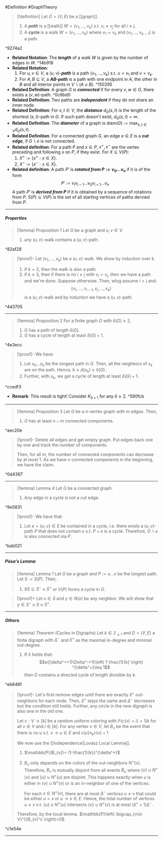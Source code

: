 #Definition #GraphTheory 

> [!definition]
> Let $G=(V,E)$ be a [[graph]].
> 1. A ***path*** is a [[walk]] $W=(v_{1},\dots,v_{k})$ s.t. $v_{i}\neq v_{j}$ for all $i\neq j$.
> 2. A **cycle** is a walk $W=(v_{1},\dots,v_{k})$ where $v_{1}=v_{k}$ and $(v_{1},\dots,v_{k-1})$ is a path.

^9274a2

- **Related Notation**: The ***length*** of a walk $W$ is given by the number of edges in $W$. ^14b918
- **Related Notation**: 
	1. For $u,v\in V$, a $(u,v)$-***path*** is a path $(v_{1},\dots,v_{k})$ s.t. $u=v_{1}$ and $v=v_{k}$.
	2. For $A,B\subseteq V$, a ***$AB$-path*** is a path with one endpoint in $A$, the other in $B$ and all interior points in $V \backslash (A\cup B)$. ^150295
- **Related Definition**: A graph $G$ is ***connected*** if for every $v,w\in G$, there exists a $(v,w)$-path. ^0c6bd0
- **Related Definition**: Two paths are ***independent*** if they do not share an inner node.
- **Related Definition**: For $s,t\in V$, the ***distance*** $d_{G}(s,t)$ is the length of the shortest $(s,t)$-path in $G$. If such path doesn't exist, $d_{G}(s,t)=\infty$.
- **Related Definition**: The ***diameter*** of a graph is $\text{diam}(G):= \max_{s,t\in V}d_{G}(s,t)$.
- **Related Definition**: For a connected graph $G$, an edge $e\in E$ is a ***cut edge***, if $G \backslash e$ is not connected. 
- **Related definition**: For a path $P$ and $x\in P$, $x^+,x^-$ are the vertex preceding and following $x$ on $P$, if they exist. For $X\subseteq V(P)$:
	1. $X^+:=\{ x^+:x\in X \}$.
	2. $X^-:=\{ x^-:x\in X \}$.
- **Related definition**: A path $P'$ is ***rotated from $P:=v_{0}\dots v_{n}$*** if it is of the form $$P':=v_{i}v_{i-1}\dots v_{0}v_{i+1}\dots v_{n}$$A path $P'$ is ***derived from $P$*** if it is obtained by a sequence of rotations from $P$. $S(P)\subseteq V(P)$ is the set of all starting vertices of paths dervied from $P$.
---
##### Properties
> [!lemma] Proposition 1
> Let $G$ be a graph and $u,v\in V$. 
> 1. any $(u,v)$-walk contains a $(u,v)$-path. 

^82af28

> [!proof]-
> Let $(v_{1},\dots,v_{k})$ be a $(u,v)$-walk. We show by induction over $k$. 
> 1. if $k=2$, then the walk is also a path.
> 2. if $k\geq 3$, then if there is no $i\neq j$ with $v_{i}=v_{j}$, then we have a path and we're done. Suppose otherwise. Then, wlog assume $i<j$ and: $$(v_{1},\dots,v_{i-1},v_{j},\dots,v_{k})$$ is a $(u,v)$-walk and by induction we have a $(u,v)$-path. 

^4d3705

---
> [!lemma] Proposition 2
> For a finite graph $G$ with $\delta(G)\geq 2$,
> 1. $G$ has a path of length $\delta(G)$. 
> 2. $G$ has a cycle of length at least $\delta(G)+1$.

^4e3ecc

> [!proof]-
> We have:
> 1. Let $x_{0}\dots x_{k}$ be the longest path in $G$. Then, all the neighbors of $x_{k}$ are on the path. Hence, $k\geq d(x_{k})\geq\delta(G)$.
> 2. Further, with $x_{k}$, we get a cycle of length at least $\delta(G)+1$.

^ccedf3

- **Remark**: This result is tight! Consider $K_{\delta+1}$ for any $\delta\geq 2$. ^590fcb
---
> [!lemma] Proposition 3
> Let $G$ be a $n$-vertex graph with $m$ edges. Then, 
> 1. $G$ has at least $n-m$ connected components. 

^aec20e

> [!proof]-
> Delete all edges and get empty graph. Put edges back one by one and track the number of components. 
> 
> Then, for all $m$, the number of connected components can decrease by at most 1. As we have $n$ connected components in the beginning, we have the claim. 

^0d4367

---
> [!lemma] Lemma 4
> Let $G$ be a connected graph. 
> 1. Any edge in a cycle is not a cut edge.

^9e5831

> [!proof]-
> We have that:
> 1. Let $e=\{ u,v \}\in E$ be contained in a cycle, i.e. there exists a $(u,v)$-path $P$ that does not contain $e$ s.t. $P+e$ is a cycle. Therefore, $G \backslash e$ is also connected via $P$. 

^bab021

---
##### Pósa's Lemma
> [!lemma] Lemma 1
> Let $G$ be a graph and $P:=u\dots v$ be the longest path. Let $S:=S(P)$. Then,
> 1. $\partial S\subseteq S^-\cup S^+$ or $V(P)$ forms a cycle in $G$.

> [!proof]+
> Let $x\in S$ and $y\in N(x)$ be any neighbor. We will show that $y\in S^-\cup S\cup S^+$. 

---
##### Others
> [!lemma] Theorem (Cycles in Digraphs)
> Let $k\in \mathbb{Z}_{\geq 1}$ and $D=(V,E)$ a finite digraph with $\Delta^-$ and $\delta^+$ as the maximal in-degree and minimal out-degree. 
> 1. If it holds that: $$e((\delta^++1)\Delta^-+1)\left( 1-\frac{1}{k} \right) ^{\delta^+}\leq 1$$then $D$ contains a directed cycle of length divisible by $k$.

^eb646f

> [!proof]-
> Let's first remove edges until there are exactly $\delta^+$ out-neighbors for each node. Then, $\delta^+$ stays the same and $\Delta^-$ decreases but the condition still holds. Further, any circle in the new digraph is also one in the old one. 
> 
> Let $c:V\to[k]$ be a random uniform coloring with $\mathbb{P}(c(v)=i)=1 / k$ for all $v\in V$ and $i\in[k]$. For any vertex $v\in V$, let $B_{v}$ be the event that there is no $u$ s.t. $v\to u\in E$ and $c(u)\equiv_{k}c(v)+1$
> 
> We now use the [[Independence|Lovász Local Lemma]].
> 1. $\mathbb{P}(B_{v})= (1-\frac{1}{k})^{\delta^+}$
> 2. $B_{v}$ only depends on the colors of the out-neighbors $N^+(v)$. Therefore, $B_{v}$ is mutually disjoint from all events $B_{u}$ where $\{ v \}\cup N^+(v)$ and $\{ u \}\cup N^+(u)$ are disjoint. This happens exactly when $u$ is either in $\{ v \}\cup N^+(v)$ or is an in-neighbor of one of the vertices. 
>    
>    For each $x\in N^+(v)$, there are at most $\Delta^-$ vertices $u\neq v$ that could be either $u=x$ or $u\to x\in E$. Hence, the total number of vertices $u\neq v$ s.t. $\{ u \}\cup N^+(u)$ intersects $\{ v \}\cup N^+(v)$ is at most $(\delta^++1)\Delta^-$.
> 
> Therefore, by the local lemma, $\mathbb{P}\left( \bigcap_{v\in V}^{}B_{v}^c \right)>0$. 

^c1e54e

---
